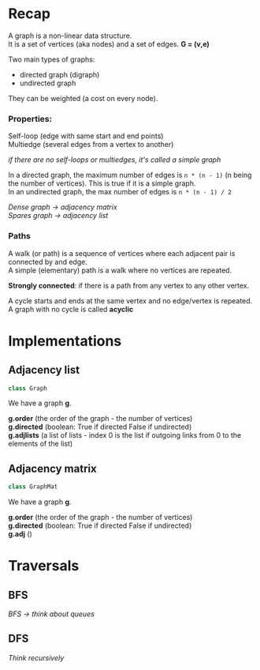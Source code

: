 # Recap

A graph is a non-linear data structure.  
It is a set of vertices (aka nodes) and a set of edges. **G = (v,e)**

Two main types of graphs:  
- directed graph (digraph)
- undirected graph

They can be weighted (a cost on every node).

### Properties:

Self-loop (edge with same start and end points)  
Multiedge (several edges from a vertex to another)  

*if there are no self-loops or multiedges, it's called a simple graph*

In a directed graph, the maximum number of edges is ```n * (n - 1)``` (n being the number of vertices). This is true if it is a simple graph.  
In an undirected graph, the max number of edges is ```n * (n - 1) / 2```  


*Dense graph -> adjacency matrix*  
*Spares graph -> adjacency list*  

### Paths

A walk (or path) is a sequence of vertices where each adjacent pair is connected by and edge.  
A simple (elementary) path is a walk where no vertices are repeated.  

**Strongly connected**: if there is a path from any vertex to any other vertex.

A cycle starts and ends at the same vertex and no edge/vertex is repeated.  
A graph with no cycle is called **acyclic**

# Implementations

## Adjacency list

```python
class Graph
```  

We have a graph **g**.  

**g.order** (the order of the graph - the number of vertices)  
**g.directed** (boolean: True if directed False if undirected)  
**g.adjlists** (a list of lists - index 0 is the list if outgoing links from 0 to the elements of the list)

## Adjacency matrix

```python
class GraphMat
```

We have a graph **g**.

**g.order** (the order of the graph - the number of vertices)  
**g.directed** (boolean: True if directed False if undirected)  
**g.adj** () 

# Traversals

## BFS 

*BFS -> think about queues*  

## DFS

*Think recursively*  

